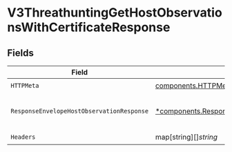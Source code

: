 # V3ThreathuntingGetHostObservationsWithCertificateResponse


## Fields

| Field                                                                                                                     | Type                                                                                                                      | Required                                                                                                                  | Description                                                                                                               |
| ------------------------------------------------------------------------------------------------------------------------- | ------------------------------------------------------------------------------------------------------------------------- | ------------------------------------------------------------------------------------------------------------------------- | ------------------------------------------------------------------------------------------------------------------------- |
| `HTTPMeta`                                                                                                                | [components.HTTPMetadata](../../models/components/httpmetadata.md)                                                        | :heavy_check_mark:                                                                                                        | N/A                                                                                                                       |
| `ResponseEnvelopeHostObservationResponse`                                                                                 | [*components.ResponseEnvelopeHostObservationResponse](../../models/components/responseenvelopehostobservationresponse.md) | :heavy_minus_sign:                                                                                                        | A list of host observations for the certificate                                                                           |
| `Headers`                                                                                                                 | map[string][]*string*                                                                                                     | :heavy_check_mark:                                                                                                        | N/A                                                                                                                       |
